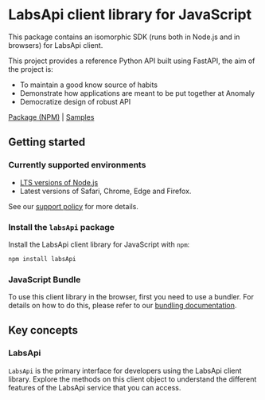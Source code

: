 # LabsApi client library for JavaScript

This package contains an isomorphic SDK (runs both in Node.js and in browsers) for LabsApi client.


This project provides a reference Python API built using FastAPI, the 
aim of the project is:

- To maintain a good know source of habits
- Demonstrate how applications are meant to be put together at Anomaly
- Democratize design of robust API



[Package (NPM)](https://www.npmjs.com/package/labsApi) |
[Samples](https://github.com/Azure-Samples/azure-samples-js-management)

## Getting started

### Currently supported environments

- [LTS versions of Node.js](https://nodejs.org/about/releases/)
- Latest versions of Safari, Chrome, Edge and Firefox.

See our [support policy](https://github.com/Azure/azure-sdk-for-js/blob/main/SUPPORT.md) for more details.


### Install the `labsApi` package

Install the LabsApi client library for JavaScript with `npm`:

```bash
npm install labsApi
```



### JavaScript Bundle
To use this client library in the browser, first you need to use a bundler. For details on how to do this, please refer to our [bundling documentation](https://aka.ms/AzureSDKBundling).

## Key concepts

### LabsApi

`LabsApi` is the primary interface for developers using the LabsApi client library. Explore the methods on this client object to understand the different features of the LabsApi service that you can access.

